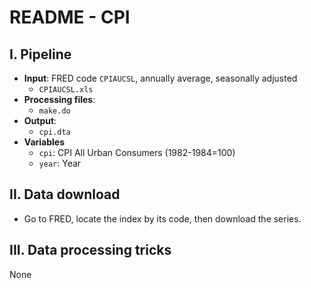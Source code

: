 # README - CPI

## I. Pipeline

* **Input**: FRED code `CPIAUCSL`, annually average, seasonally adjusted
    * `CPIAUCSL.xls`
* **Processing files**:
    * `make.do`
* **Output**: 
    * `cpi.dta`
* **Variables**
    * `cpi`: CPI All Urban Consumers (1982-1984=100)
    * `year`: Year

## II. Data download

* Go to FRED, locate the index by its code, then download the series.

## III. Data processing tricks

None